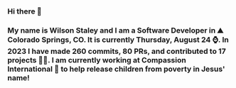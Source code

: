 ### Hi there 👋

### My name is Wilson Staley and I am a Software Developer in ⛰ Colorado Springs, CO.  It is currently Thursday, August 24 ⌚. In 2023 I have made 260 commits, 80 PRs, and contributed to 17 projects 👨‍💻. I am currently working at Compassion International 🏢 to help release children from poverty in Jesus' name!